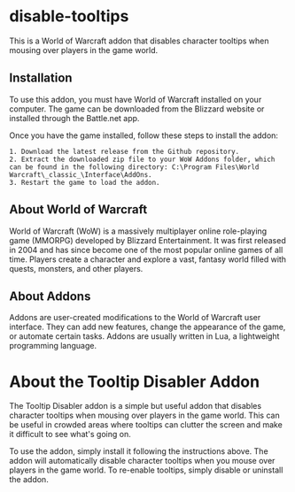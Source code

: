 # disable-tooltips

This is a World of Warcraft addon that disables character tooltips when mousing over players in the game world.

## Installation
To use this addon, you must have World of Warcraft installed on your computer. The game can be downloaded from the Blizzard website or installed through the Battle.net app.

Once you have the game installed, follow these steps to install the addon:

    1. Download the latest release from the Github repository.
    2. Extract the downloaded zip file to your WoW Addons folder, which can be found in the following directory: C:\Program Files\World Warcraft\_classic_\Interface\AddOns.
    3. Restart the game to load the addon.

## About World of Warcraft
World of Warcraft (WoW) is a massively multiplayer online role-playing game (MMORPG) developed by Blizzard Entertainment. It was first released in 2004 and has since become one of the most popular online games of all time. Players create a character and explore a vast, fantasy world filled with quests, monsters, and other players.

## About Addons
Addons are user-created modifications to the World of Warcraft user interface. They can add new features, change the appearance of the game, or automate certain tasks. Addons are usually written in Lua, a lightweight programming language.

# About the Tooltip Disabler Addon
The Tooltip Disabler addon is a simple but useful addon that disables character tooltips when mousing over players in the game world. This can be useful in crowded areas where tooltips can clutter the screen and make it difficult to see what's going on.

To use the addon, simply install it following the instructions above. The addon will automatically disable character tooltips when you mouse over players in the game world. To re-enable tooltips, simply disable or uninstall the addon.
